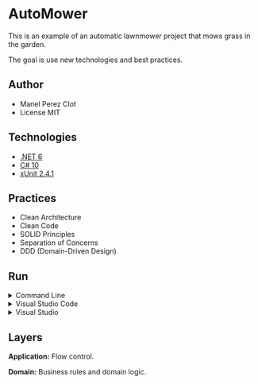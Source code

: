 # AutoMower


This is an example of an automatic lawnmower project that mows grass in the garden.

The goal is use new technologies and best practices.

Author
------

- Manel Perez Clot
- License MIT

## Technologies

* [.NET 6](https://dotnet.microsoft.com/download)
* [C# 10](https://docs.microsoft.com/en-us/dotnet/csharp)
* [xUnit 2.4.1](https://www.nuget.org/packages/xunit)

## Practices

* Clean Architecture
* Clean Code
* SOLID Principles
* Separation of Concerns
* DDD (Domain-Driven Design)

## Run

<details>
<summary>Command Line</summary>

#### Prerequisites

* [.NET SDK](https://dotnet.microsoft.com/download/dotnet)

#### Steps

1. Open directory **src\AutoMower.ConsoleApp** in command line and execute **dotnet run**.

</details>

<details>
<summary>Visual Studio Code</summary>

#### Prerequisites

* [.NET SDK](https://dotnet.microsoft.com/download/dotnet)
* [Visual Studio Code](https://code.visualstudio.com)
* [C# Extension](https://marketplace.visualstudio.com/items?itemName=ms-vscode.csharp)

#### Steps

1. Open **src** directory in Visual Studio Code.
2. Press **F5**.

</details>

<details>
<summary>Visual Studio</summary>

#### Prerequisites

* [Visual Studio](https://visualstudio.microsoft.com)

#### Steps

1. Open **AutoMower.sln** file in Visual Studio.
2. Set **AutoMower.ConsoleApp** as startup project.
3. Press **F5**.

</details>


## Layers


**Application:** Flow control.

**Domain:** Business rules and domain logic.
